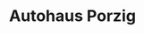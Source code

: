 ---
title: "Autohaus Porzig"
url: /goessnitz/autohaus-porzig-altenburger-strasse/
shop: Autohaus
---